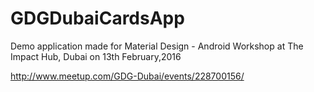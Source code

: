 # GDGDubaiCardsApp
Demo application made for Material Design - Android Workshop at The Impact Hub, Dubai on 13th February,2016



http://www.meetup.com/GDG-Dubai/events/228700156/
